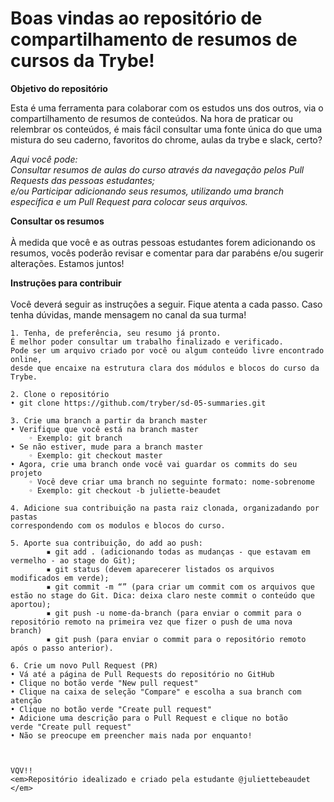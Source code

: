 # Boas vindas ao repositório de compartilhamento de resumos de cursos da Trybe!


<strong>Objetivo do repositório</strong>

Esta é uma ferramenta para colaborar com os estudos uns dos outros, via o compartilhamento de resumos de conteúdos. Na hora de praticar ou relembrar os conteúdos, é mais fácil consultar uma fonte única do que uma mistura do seu caderno, favoritos do chrome, aulas da trybe e slack, certo?

<em>Aqui você pode:
<br>Consultar resumos de aulas do curso através da navegação pelos <em>Pull Requests</em> das pessoas estudantes; <br>e/ou
Participar adicionando seus resumos, utilizando uma branch específica e um Pull Request para colocar seus arquivos.</em><br>

<strong>Consultar os resumos</strong><br><br>
À medida que você e as outras pessoas estudantes forem adicionando os resumos, vocês poderão revisar e comentar para dar parabéns e/ou sugerir alterações.
Estamos juntos!

<strong>Instruções para contribuir</strong><br><br>
Você deverá seguir as instruções a seguir. Fique atenta a cada passo. Caso tenha dúvidas, mande mensagem no canal da sua turma!


    1. Tenha, de preferência, seu resumo já pronto.
    É melhor poder consultar um trabalho finalizado e verificado.
    Pode ser um arquivo criado por você ou algum conteúdo livre encontrado online,
    desde que encaixe na estrutura clara dos módulos e blocos do curso da Trybe.

    2. Clone o repositório
    • git clone https://github.com/tryber/sd-05-summaries.git 
    
    3. Crie uma branch a partir da branch master
    • Verifique que você está na branch master
        ◦ Exemplo: git branch
    • Se não estiver, mude para a branch master
        ◦ Exemplo: git checkout master
    • Agora, crie uma branch onde você vai guardar os commits do seu projeto
        ◦ Você deve criar uma branch no seguinte formato: nome-sobrenome
        ◦ Exemplo: git checkout -b juliette-beaudet
        
    4. Adicione sua contribuição na pasta raiz clonada, organizadando por pastas
    correspondendo com os modulos e blocos do curso.
    
    5. Aporte sua contribuição, do add ao push:
            ▪ git add . (adicionando todas as mudanças - que estavam em vermelho - ao stage do Git);
            ▪ git status (devem aparecerer listados os arquivos modificados em verde);
            ▪ git commit -m “” (para criar um commit com os arquivos que estão no stage do Git. Dica: deixa claro neste commit o conteúdo que aportou);
            ▪ git push -u nome-da-branch (para enviar o commit para o repositório remoto na primeira vez que fizer o push de uma nova branch)
            ▪ git push (para enviar o commit para o repositório remoto após o passo anterior).
            
    6. Crie um novo Pull Request (PR)
    • Vá até a página de Pull Requests do repositório no GitHub 
    • Clique no botão verde "New pull request"
    • Clique na caixa de seleção "Compare" e escolha a sua branch com atenção
    • Clique no botão verde "Create pull request"
    • Adicione uma descrição para o Pull Request e clique no botão verde "Create pull request"
    • Não se preocupe em preencher mais nada por enquanto! 
    
    
    
    VQV!!
    <em>Repositório idealizado e criado pela estudante @juliettebeaudet </em>
    
    
 
